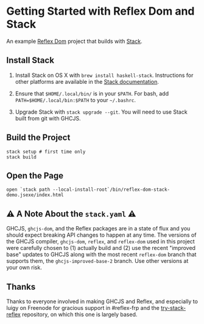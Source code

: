 # Getting Started with Reflex Dom and Stack

An example [Reflex Dom](https://hackage.haskell.org/package/reflex-dom) project
that builds with [Stack](https://hackage.haskell.org/package/reflex-dom).

## Install Stack

1. Install Stack on OS X with `brew install haskell-stack`. Instructions for other
   platforms are available in the
   [Stack documentation](http://docs.haskellstack.org/en/stable/README.html).

2. Ensure that `$HOME/.local/bin/` is in your `$PATH`. For bash, add
   `PATH=$HOME/.local/bin:$PATH` to your `~/.bashrc`.

3. Upgrade Stack with `stack upgrade --git`. You will need to use Stack
   built from git with GHCJS.

## Build the Project

    stack setup # first time only
    stack build

## Open the Page

    open `stack path --local-install-root`/bin/reflex-dom-stack-demo.jsexe/index.html

## :warning: A Note About the `stack.yaml` :warning:

GHCJS, `ghcjs-dom`, and the Reflex packages are in a state of flux and you
should expect breaking API changes to happen at any time. The versions of the
GHCJS compiler, `ghcjs-dom`, `reflex`, and `reflex-dom` used in this project
were carefully chosen to (1) actually build and (2) use the recent "improved
base" updates to GHCJS along with the most recent `reflex-dom` branch that
supports them, the `ghcjs-improved-base-2` branch. Use other versions at your
own risk.

## Thanks

Thanks to everyone involved in making GHCJS and Reflex, and especially to luigy
on Freenode for gracious support in #reflex-frp and the
[try-stack-reflex](https://github.com/luigy/try-stack-reflex) repository, on
which this one is largely based.
